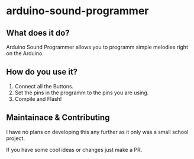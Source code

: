 # arduino-sound-programmer

## What does it do?

Arduino Sound Programmer allows you to programm simple melodies right on the Arduino.

## How do you use it?

1. Connect all the Buttons.
2. Set the pins in the programm to the pins you are using.
3. Compile and Flash!

## Maintainace & Contributing

I have no plans on developing this any further as it only was a small school project.

If you have some cool ideas or changes just make a PR.
